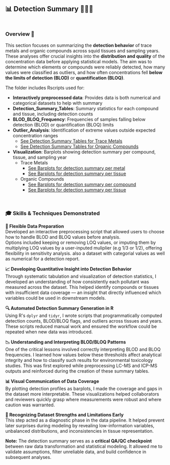 ## 📊 Detection Summary 📁🧪🦑 <br><br>

### Overview 🎯 <br>
This section focuses on summarizing the **detection behavior** of trace metals and organic compounds across squid tissues and sampling years. These analyses offer crucial insights into the **distribution and quality** of the concentration data before applying statistical models. The aim was to determine which elements or compounds were reliably detected, how many values were classified as outliers, and how often concentrations fell **below the limits of detection (BLOD)** or **quantification (BLOQ)**.

The folder includes Rscripts used for: 
- **Interactively preprocessed data**: Provides data is both numerical and categorical datasets to help with summary
- **Detection_Summary_Tables**: Summary statistics for each compound and tissue, including detection counts  
- **BLOD_BLOQ_Frequency**: Frequencies of samples falling below detection (BLOD) or quantification (BLOQ) limits  
- **Outlier_Analysis**: Identification of extreme values outside expected concentration ranges
    - [See Detection Summary Tables for Trace Metals](../Detection_summary_plots_and_tables/Trace_metals/Detection_Summary_View.pdf)
    - [See Detection Summary Tables for Organic Compounds](Squid_Concentration_Analysis/2-Detection_summary/Detection_summary_plots_and_tables/Organic_compounds/Detection_Summary_View.pdf) 
- **Visualization**: Barplots showing detection summary per compound, tissue, and sampling year
    - Trace Metals
      - [See Barplots for detection summary per metal](../2-Detection_summary/Detection_summary_plots_and_tables/Trace_metals/Concentration_Detection_Summary_using_pollutants.png) 
      - [See Barplots for detection summary per tissue](../2-Detection_summary/Detection_summary_plots_and_tables/Trace_metals/Concentration_Detection_Summary_using_tissues.png)
    - Organic Compounds
       - [See Barplots for detection summary per compound](../2-Detection_summary/Detection_summary_plots_and_tables/Organic_compounds/Concentration_Detection_Summary_using_pollutants.png)
       - [See Barplots for detection summary per tissue](../2-Detection_summary/Detection_summary_plots_and_tables/Organic_compounds/Concentration_Detection_Summary_using_pollutants.png)

<br>

### 🎓 Skills & Techniques Demonstrated <br>

**🧼 Flexible Data Preparation**  
Developed an interactive preprocessing script that allowed users to choose how to handle BLOD and BLOQ values before analysis.  
Options included keeping or removing LOQ values, or imputing them by multiplying LOQ values by a user-inputed muliplier (e.g 1/3 or 1/2), offering flexibility in sensitivity analysis. also a dataset with categorial values as well as numerical for a detection report.


**📈 Developing Quantitative Insight into Detection Behavior**  
Through systematic tabulation and visualization of detection statistics, I developed an understanding of how consistently each pollutant was measured across the dataset. This helped identify compounds or tissues with insufficient data coverage — an insight that directly influenced which variables could be used in downstream models. <br>

**🔍 Automated Detection Summary Generation in R**  
Using R's `dplyr` and `tidyr`, I wrote scripts that programmatically computed detection counts, BLOD/BLOQ flags, and outliers across tissues and years. These scripts reduced manual work and ensured the workflow could be repeated when new data was introduced. <br>

**📉 Understanding and Interpreting BLOD/BLOQ Patterns**  
One of the critical lessons involved correctly interpreting BLOD and BLOQ frequencies. I learned how values below these thresholds affect analytical integrity and how to classify such results for environmental toxicology studies. This was first explored while preprocessing LC-MS and ICP-MS outputs and reinforced during the creation of these summary tables. <br>

**📊 Visual Communication of Data Coverage**  
By plotting detection profiles as barplots, I made the coverage and gaps in the dataset more interpretable. These visualizations helped collaborators and reviewers quickly grasp where measurements were robust and where caution was warranted. <br>

**🧠 Recognizing Dataset Strengths and Limitations Early**  
This step acted as a diagnostic phase in the data pipeline. It helped prevent later surprises during modeling by revealing low-information variables, unbalanced distributions, and inconsistencies in tissue representation. <br>

**Note:** The detection summary serves as a **critical QA/QC checkpoint** between raw data transformation and statistical modeling. It allowed me to validate assumptions, filter unreliable data, and build confidence in subsequent analyses.
